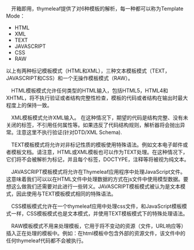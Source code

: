 &emsp;开箱即用，thymeleaf提供了对6种模板的解析，每一种都可以称为Template Mode：
+ HTML
+ XML
+ TEXT
+ JAVASCRIPT
+ CSS
+ RAW

以上有两种标记模板模式（HTML和XML），三种文本模板模式（TEXT，JAVASCRIPT和CSS）和一个无操作模板模式（RAW）。

&emsp;HTML模板模式允许任何类型的HTML输入，包括HTML5，HTML4和XHTML，将不执行验证或者结构完整性检查，模板的代码或者结构在输出时最大程度上的保持一致。

&emsp;XML模板模式允许XML输入。 在这种情况下，期望的代码是结构完整、没有未关闭的标签，不引用任何属性等。如果违反了代码结构规则，解析器将会抛出异常。注意这里不执行验证(针对DTD/XML Schema).

&emsp;TEXT模板模式将允许对非标记性质的模板使用特殊语法。例如文本电子邮件或者模板文档。请注意，HTML或XML模板也可以作为TEXT处理。在这种情况下，它们将不会被解析为标记，并且每个标签，DOCTYPE，注释等将被视为纯文本。

&emsp;JAVASCRIPT模板模式将允许在Thymeleaf应用程序中处理JavaScript文件。这意味着我们可以以在HTML文件中处理数据的方式在js文件中使用模型数据。要想这么做我们还需要对此进行一些转义。JAVASCRIPT模板模式被认为是文本模式，因此使用与TEXT模板模式相同的特殊语法。

&emsp;CSS模板模式允许在一个thymeleaf应用中处理css文件，和JavaScript模板模式一样，CSS模板模式也是文本模式，并使用TEXT模板模式下的特殊处理语法。

&emsp;RAW模板模式不用来处理模板，它用于将不变动的资源（文件，URL响应等）插入正在处理的模板中。例如：在html模板中包含外部的资源文件，该文件中的任何thymeleaf代码都不会被执行。


